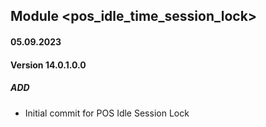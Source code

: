 ## Module <pos_idle_time_session_lock>

#### 05.09.2023
#### Version 14.0.1.0.0
##### ADD
 - Initial commit for POS Idle Session Lock
